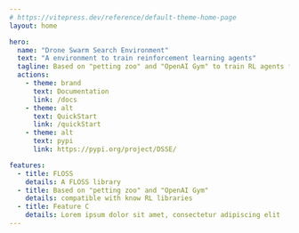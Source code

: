 ```yaml
---
# https://vitepress.dev/reference/default-theme-home-page
layout: home

hero:
  name: "Drone Swarm Search Environment"
  text: "A environment to train reinforcement learning agents"
  tagline: Based on "petting zoo" and "OpenAI Gym" to train RL agents for search and rescue operations in maritime scenarios.
  actions:
    - theme: brand
      text: Documentation
      link: /docs
    - theme: alt
      text: QuickStart
      link: /quickStart
    - theme: alt
      text: pypi
      link: https://pypi.org/project/DSSE/

features:
  - title: FLOSS
    details: A FLOSS library
  - title: Based on "petting zoo" and "OpenAI Gym"
    details: compatible with know RL libraries
  - title: Feature C
    details: Lorem ipsum dolor sit amet, consectetur adipiscing elit
---
```


